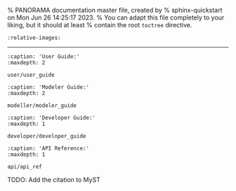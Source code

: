 % PANORAMA documentation master file, created by
% sphinx-quickstart on Mon Jun 26 14:25:17 2023.
% You can adapt this file completely to your liking, but it should at least
% contain the root `toctree` directive.

```{include} ../README.md
:relative-images:
```

---

```{toctree}
:caption: 'User Guide:'
:maxdepth: 2

user/user_guide
```

```{toctree}
:caption: 'Modeler Guide:'
:maxdepth: 2

modeller/modeler_guide
```

```{toctree}
:caption: 'Developer Guide:'
:maxdepth: 1

developer/developer_guide
```

```{toctree}
:caption: 'API Reference:'
:maxdepth: 1

api/api_ref
```

TODO: Add the citation to MyST

